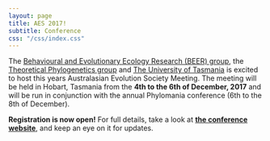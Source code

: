 ```yaml
---
layout: page
title: AES 2017!
subtitle: Conference
css: "/css/index.css"
---
```


The [Behavioural and Evolutionary Ecology Research (BEER) group](http://www.utas.edu.au/zoology/research/behavioural-and-evolutionary-ecology/behavioural-and-evolutionary-ecology-research-group), the [Theoretical Phylogenetics group](http://www.maths.utas.edu.au/People/Holland/theoreticalPhylogenetics.htm) and [The University of Tasmania](http://www.utas.edu.au) is excited to host this years Australasian Evolution Society Meeting. The meeting will be held in Hobart, Tasmania from the **4th to the 6th of December, 2017** and will be run in conjunction with the annual Phylomania conference (6th to the 8th of December).

**Registration is now open!** For full details, take a look at **[the conference website](https://aesconference2017.wordpress.com)**, and keep an eye on it for updates.
